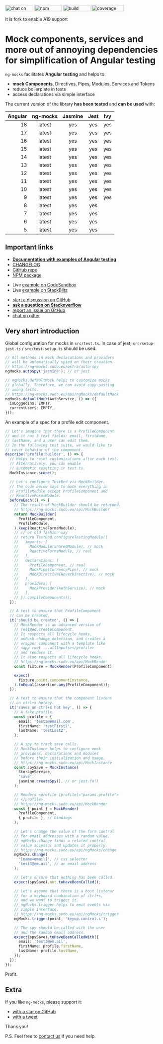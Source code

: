 [<img src="https://img.shields.io/gitter/room/help-me-mom/ng-mocks" alt="chat on gitter" width="90" height="20" />](https://gitter.im/ng-mocks/community)
[<img src="https://img.shields.io/npm/v/ng-mocks" alt="npm version" width="88" height="20" />](https://www.npmjs.com/package/ng-mocks)
[<img src="https://img.shields.io/circleci/build/github/help-me-mom/ng-mocks/master" alt="build status" width="88" height="20" />](https://app.circleci.com/pipelines/github/help-me-mom/ng-mocks?branch=master)
[<img src="https://img.shields.io/coveralls/github/help-me-mom/ng-mocks/master" alt="coverage status" width="104" height="20" />](https://coveralls.io/github/help-me-mom/ng-mocks?branch=master)

It is fork to enable A19 support

# Mock components, services and more out of annoying dependencies for simplification of Angular testing

`ng-mocks` facilitates **Angular testing** and helps to:

- **mock Components**, Directives, Pipes, Modules, Services and Tokens
- reduce boilerplate in tests
- access declarations via simple interface

The current version of the library **has been tested** and **can be used** with:

| Angular | ng-mocks | Jasmine | Jest | Ivy |
| ------: | :------: | :-----: | :--: | :-: |
|      18 |  latest  |   yes   | yes  | yes |
|      17 |  latest  |   yes   | yes  | yes |
|      16 |  latest  |   yes   | yes  | yes |
|      15 |  latest  |   yes   | yes  | yes |
|      14 |  latest  |   yes   | yes  | yes |
|      13 |  latest  |   yes   | yes  | yes |
|      12 |  latest  |   yes   | yes  | yes |
|      11 |  latest  |   yes   | yes  | yes |
|      10 |  latest  |   yes   | yes  | yes |
|       9 |  latest  |   yes   | yes  | yes |
|       8 |  latest  |   yes   | yes  |     |
|       7 |  latest  |   yes   | yes  |     |
|       6 |  latest  |   yes   | yes  |     |
|       5 |  latest  |   yes   | yes  |     |

## Important links

- **[Documentation with examples of Angular testing](https://ng-mocks.sudo.eu)**
- [CHANGELOG](https://github.com/help-me-mom/ng-mocks/blob/master/CHANGELOG.md)
- [GitHub repo](https://github.com/help-me-mom/ng-mocks)
- [NPM package](https://www.npmjs.com/package/ng-mocks)

* Live [example on CodeSandbox](https://codesandbox.io/p/sandbox/github/help-me-mom/ng-mocks-sandbox/tree/master/?file=/src/test.spec.ts)
* Live [example on StackBlitz](https://stackblitz.com/github/help-me-mom/ng-mocks-sandbox?file=src/test.spec.ts)

- [start a discussion on GitHub](https://github.com/help-me-mom/ng-mocks/discussions/new/choose)
- **[ask a question on Stackoverflow](https://stackoverflow.com/questions/ask?tags=ng-mocks%20angular%20testing%20mocking)**
- [report an issue on GitHub](https://github.com/help-me-mom/ng-mocks/issues)
- [chat on gitter](https://gitter.im/ng-mocks/community)

## Very short introduction

Global configuration for mocks in `src/test.ts`.
In case of jest, `src/setup-jest.ts` / `src/test-setup.ts` should be used.

```ts title="src/test.ts"
// All methods in mock declarations and providers
// will be automatically spied on their creation.
// https://ng-mocks.sudo.eu/extra/auto-spy
ngMocks.autoSpy('jasmine'); // or jest

// ngMocks.defaultMock helps to customize mocks
// globally. Therefore, we can avoid copy-pasting
// among tests.
// https://ng-mocks.sudo.eu/api/ngMocks/defaultMock
ngMocks.defaultMock(AuthService, () => ({
  isLoggedIn$: EMPTY,
  currentUser$: EMPTY,
}));
```

An example of a spec for a profile edit component.

```ts title="src/profile.component.spec.ts"
// Let's imagine that there is a ProfileComponent
// and it has 3 text fields: email, firstName,
// lastName, and a user can edit them.
// In the following test suite, we would like to
// cover behavior of the component.
describe('profile:builder', () => {
  // Helps to reset customizations after each test.
  // Alternatively, you can enable
  // automatic resetting in test.ts.
  MockInstance.scope();

  // Let's configure TestBed via MockBuilder.
  // The code below says to mock everything in
  // ProfileModule except ProfileComponent and
  // ReactiveFormsModule.
  beforeEach(() => {
    // The result of MockBuilder should be returned.
    // https://ng-mocks.sudo.eu/api/MockBuilder
    return MockBuilder(
      ProfileComponent,
      ProfileModule,
    ).keep(ReactiveFormsModule);
    // // or old fashion way
    // return TestBed.configureTestingModule({
    //   imports: [
    //     MockModule(SharedModule), // mock
    //     ReactiveFormsModule, // real
    //   ],
    //   declarations: [
    //     ProfileComponent, // real
    //     MockPipe(CurrencyPipe), // mock
    //     MockDirective(HoverDirective), // mock
    //   ],
    //   providers: [
    //     MockProvider(AuthService), // mock
    //   ],
    // }).compileComponents();
  });

  // A test to ensure that ProfileComponent
  // can be created.
  it('should be created', () => {
    // MockRender is an advanced version of
    // TestBed.createComponent.
    // It respects all lifecycle hooks,
    // onPush change detection, and creates a
    // wrapper component with a template like
    // <app-root ...allInputs></profile>
    // and renders it.
    // It also respects all lifecycle hooks.
    // https://ng-mocks.sudo.eu/api/MockRender
    const fixture = MockRender(ProfileComponent);

    expect(
      fixture.point.componentInstance,
    ).toEqual(assertion.any(ProfileComponent));
  });

  // A test to ensure that the component listens
  // on ctrl+s hotkey.
  it('saves on ctrl+s hot key', () => {
    // A fake profile.
    const profile = {
      email: 'test2@email.com',
      firstName: 'testFirst2',
      lastName: 'testLast2',
    };

    // A spy to track save calls.
    // MockInstance helps to configure mock
    // providers, declarations and modules
    // before their initialization and usage.
    // https://ng-mocks.sudo.eu/api/MockInstance
    const spySave = MockInstance(
      StorageService,
      'save',
      jasmine.createSpy(), // or jest.fn()
    );

    // Renders <profile [profile]="params.profile">
    // </profile>.
    // https://ng-mocks.sudo.eu/api/MockRender
    const { point } = MockRender(
      ProfileComponent,
      { profile }, // bindings
    );

    // Let's change the value of the form control
    // for email addresses with a random value.
    // ngMocks.change finds a related control
    // value accessor and updates it properly.
    // https://ng-mocks.sudo.eu/api/ngMocks/change
    ngMocks.change(
      '[name=email]', // css selector
      'test3@em.ail', // an email address
    );

    // Let's ensure that nothing has been called.
    expect(spySave).not.toHaveBeenCalled();

    // Let's assume that there is a host listener
    // for a keyboard combination of ctrl+s,
    // and we want to trigger it.
    // ngMocks.trigger helps to emit events via
    // simple interface.
    // https://ng-mocks.sudo.eu/api/ngMocks/trigger
    ngMocks.trigger(point, 'keyup.control.s');

    // The spy should be called with the user
    // and the random email address.
    expect(spySave).toHaveBeenCalledWith({
      email: 'test3@em.ail',
      firstName: profile.firstName,
      lastName: profile.lastName,
    });
  });
});
```

Profit.

## Extra

If you like `ng-mocks`, please support it:

- [with a star on GitHub](https://github.com/help-me-mom/ng-mocks)
- [with a tweet](https://twitter.com/intent/tweet?text=Check%20ng-mocks%20package%20%23angular%20%23testing%20%23mocking&url=https%3A%2F%2Fgithub.com%2Fhelp-me-mom%2Fng-mocks)

Thank you!

P.S. Feel free to [contact us](https://ng-mocks.sudo.eu/need-help) if you need help.
